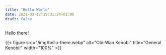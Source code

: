 ```yaml
---
title: "Hello World"
date: 2021-03-17T19:31:24+01:00
draft: false
---
```


Hello there!

{{< figure src="/img/hello-there.webp" alt="Obi-Wan Kenobi" title="General Kenobi!" width="100%" >}}

